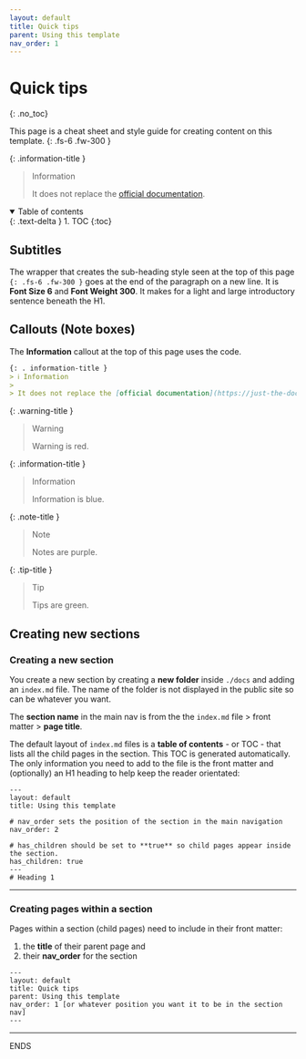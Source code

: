 ```yaml
---
layout: default
title: Quick tips
parent: Using this template
nav_order: 1
---
```


# Quick tips
{: .no_toc}

This page is a cheat sheet and style guide for creating content on this template.
{: .fs-6 .fw-300 }  
  

{: .information-title }
> Information
>
> It does not replace the [official documentation](https://just-the-docs.github.io/just-the-docs/).  
  

<details open markdown="block">
  <summary>
    Table of contents
  </summary>
  {: .text-delta }
1. TOC
{:toc}
</details>

## Subtitles
The wrapper that creates the sub-heading style seen at the top of this page `{: .fs-6 .fw-300 }` goes at the end of the paragraph on a new line. It is **Font Size 6** and **Font Weight 300**. It makes for a light and large introductory sentence beneath the H1.
 
## Callouts (Note boxes)

 The **Information** callout at the top of this page uses the code.

  ```md
 {: . information-title }
> ℹ️ Information
>
> It does not replace the [official documentation](https://just-the-docs.github.io/just-the-docs/).  
```

{: .warning-title }
> Warning
>
> Warning is red.

{: .information-title }
> Information
>
> Information is blue. 

{: .note-title }
> Note
>
> Notes are purple.

{: .tip-title }
> Tip
>
> Tips are green. 

## Creating new sections

### Creating a new section
You create a new section by creating a **new folder** inside `./docs` and adding an `index.md` file. The name of the folder is not displayed in the public site so can be whatever you want.  

The **section name** in the main nav is from the the `index.md` file > front matter > **page title**.  

The default layout of `index.md` files is a **table of contents** - or TOC - that lists all the child pages in the section. This TOC is generated automatically. The only information you need to add to the file is the front matter and (optionally) an H1 heading to help keep the reader orientated:
```
---
layout: default
title: Using this template

# nav_order sets the position of the section in the main navigation 
nav_order: 2

# has_children should be set to **true** so child pages appear inside the section.
has_children: true 
---
# Heading 1

```

---

### Creating pages within a section
Pages within a section (child pages) need to include in their front matter: 

1. the **title** of their parent page and 
2. their **nav_order** for the section

```
---
layout: default
title: Quick tips
parent: Using this template
nav_order: 1 [or whatever position you want it to be in the section nav]
---

```

---
ENDS
